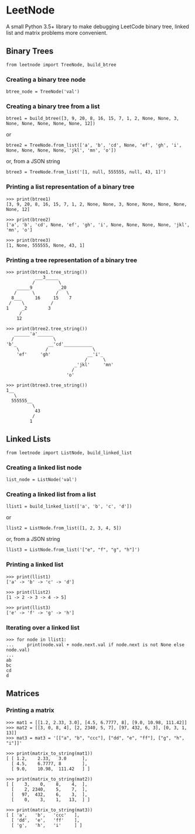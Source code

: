 # LeetNode
A small Python 3.5+ library to make debugging LeetCode binary tree, linked list and matrix problems more convenient.

## Binary Trees
`from leetnode import TreeNode, build_btree`

### Creating a binary tree node
`btree_node = TreeNode('val')`

### Creating a binary tree from a list
`btree1 = build_btree([3, 9, 20, 8, 16, 15, 7, 1, 2, None, None, 3, None, None, None, None, None, 12])`

or

`btree2 = TreeNode.from_list(['a', 'b', 'cd', None, 'ef', 'gh', 'i', None, None, None, None, 'jkl', 'mn', 'o'])`

or, from a JSON string

`btree3 = TreeNode.from_list('[1, null, 555555, null, 43, 1]')`

### Printing a list representation of a binary tree

    >>> print(btree1)
    [3, 9, 20, 8, 16, 15, 7, 1, 2, None, None, 3, None, None, None, None, None, 12]
    
    >>> print(btree2)
    ['a', 'b', 'cd', None, 'ef', 'gh', 'i', None, None, None, None, 'jkl', 'mn', 'o']
    
    >>> print(btree3)
    [1, None, 555555, None, 43, 1]

### Printing a tree representation of a binary tree

    >>> print(btree1.tree_string())
               ___3_____
              /         \
        _____9          _20
       /      \        /   \
      8___     16     15    7
     /    \          /
    1     _2        3
         /
        12
        
    >>> print(btree2.tree_string())
       ______'a'______
      /               \
    'b'_            __'cd'___________
        \          /                 \
        'ef'     'gh'              __'i'_
                                  /      \
                              _'jkl'     'mn'
                             /
                           'o'
                           
    >>> print(btree3.tree_string())
    1__
       \
      555555__
              \
               43
              /
             1


## Linked Lists
`from leetnode import ListNode, build_linked_list`

### Creating a linked list node
`list_node = ListNode('val')`

### Creating a linked list from a list
`llist1 = build_linked_list(['a', 'b', 'c', 'd'])`

or

`llist2 = ListNode.from_list([1, 2, 3, 4, 5])`

or, from a JSON string

`llist3 = ListNode.from_list('["e", "f", "g", "h"]')`

### Printing a linked list
    >>> print(llist1)
    ['a' -> 'b' -> 'c' -> 'd']
    
    >>> print(llist2)
    [1 -> 2 -> 3 -> 4 -> 5]
    
    >>> print(llist3)
    ['e' -> 'f' -> 'g' -> 'h']

### Iterating over a linked list
    >>> for node in llist1:
    ...     print(node.val + node.next.val if node.next is not None else node.val)
    ...
    ab
    bc
    cd
    d

## Matrices
### Printing a matrix
    >>> mat1 = [[1.2, 2.33, 3.0], [4.5, 6.7777, 8], [9.0, 10.98, 111.42]]
    >>> mat2 = [[3, 0, 8, 4], [2, 2340, 5, 7], [97, 432, 6, 3], [0, 3, 1, 13]]
    >>> mat3 = mat3 = '[["a", "b", "ccc"], ["dd", "e", "ff"], ["g", "h", "i"]]'
    
    >>> print(matrix_to_string(mat1))
    [ [ 1.2,    2.33,   3.0      ],
      [ 4.5,    6.7777, 8        ],
      [ 9.0,    10.98,  111.42   ] ]
      
    >>> print(matrix_to_string(mat2))
    [ [    3,    0,    8,    4,  ],
      [    2, 2340,    5,    7,  ],
      [   97,  432,    6,    3,  ],
      [    0,    3,    1,   13,  ] ]

    >>> print(matrix_to_string(mat3))
    [ [ 'a',   'b',   'ccc'   ],
      [ 'dd',  'e',   'ff'    ],
      [ 'g',   'h',   'i'     ] ]
